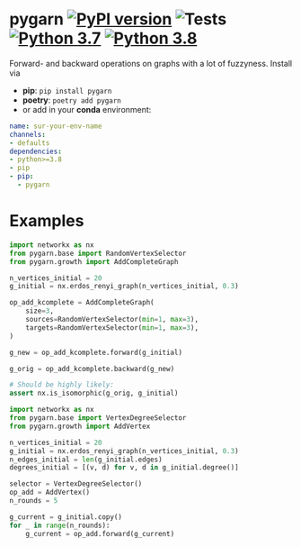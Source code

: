 # pygarn [![PyPI version](https://badge.fury.io/py/pygarn.svg)](https://badge.fury.io/py/pygarn) ![Tests](https://github.com/innvariant/pygarn/workflows/Tests/badge.svg) [![Python 3.7](https://img.shields.io/badge/python-3.7-blue.svg)](https://www.python.org/downloads/release/python-370/) [![Python 3.8](https://img.shields.io/badge/python-3.8-blue.svg)](https://www.python.org/downloads/release/python-380/)
Forward- and backward operations on graphs with a lot of fuzzyness.
Install via
- **pip**: ``pip install pygarn``
- **poetry**: ``poetry add pygarn``
- or add in your **conda** environment:
```yaml
name: sur-your-env-name
channels:
- defaults
dependencies:
- python>=3.8
- pip
- pip:
  - pygarn
```

# Examples
```python
import networkx as nx
from pygarn.base import RandomVertexSelector
from pygarn.growth import AddCompleteGraph

n_vertices_initial = 20
g_initial = nx.erdos_renyi_graph(n_vertices_initial, 0.3)

op_add_kcomplete = AddCompleteGraph(
    size=3,
    sources=RandomVertexSelector(min=1, max=3),
    targets=RandomVertexSelector(min=1, max=3),
)

g_new = op_add_kcomplete.forward(g_initial)

g_orig = op_add_kcomplete.backward(g_new)

# Should be highly likely:
assert nx.is_isomorphic(g_orig, g_initial)
```

```python
import networkx as nx
from pygarn.base import VertexDegreeSelector
from pygarn.growth import AddVertex

n_vertices_initial = 20
g_initial = nx.erdos_renyi_graph(n_vertices_initial, 0.3)
n_edges_initial = len(g_initial.edges)
degrees_initial = [(v, d) for v, d in g_initial.degree()]

selector = VertexDegreeSelector()
op_add = AddVertex()
n_rounds = 5

g_current = g_initial.copy()
for _ in range(n_rounds):
    g_current = op_add.forward(g_current)

```
